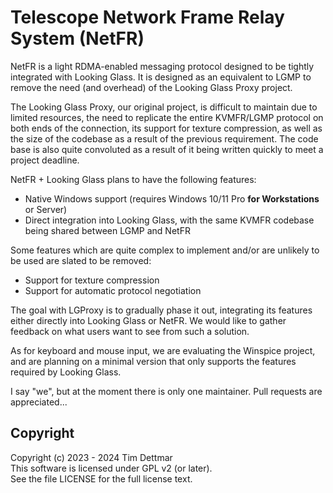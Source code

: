 # Telescope Network Frame Relay System (NetFR)

NetFR is a light RDMA-enabled messaging protocol designed to be tightly
integrated with Looking Glass. It is designed as an equivalent to LGMP to remove
the need (and overhead) of the Looking Glass Proxy project.

The Looking Glass Proxy, our original project, is difficult to maintain due to
limited resources, the need to replicate the entire KVMFR/LGMP protocol on both
ends of the connection, its support for texture compression, as well as the size
of the codebase as a result of the previous requirement. The code base is also
quite convoluted as a result of it being written quickly to meet a project
deadline.

NetFR + Looking Glass plans to have the following features:
- Native Windows support (requires Windows 10/11 Pro **for Workstations** or
  Server)
- Direct integration into Looking Glass, with the same KVMFR codebase being
  shared between LGMP and NetFR

Some features which are quite complex to implement and/or are unlikely to be
used are slated to be removed:
- Support for texture compression
- Support for automatic protocol negotiation

The goal with LGProxy is to gradually phase it out, integrating its features
either directly into Looking Glass or NetFR. We would like to gather feedback on
what users want to see from such a solution.

As for keyboard and mouse input, we are evaluating the Winspice project, and are
planning on a minimal version that only supports the features required by
Looking Glass.

I say "we", but at the moment there is only one maintainer. Pull requests are
appreciated...

## Copyright

Copyright (c) 2023 - 2024 Tim Dettmar  
This software is licensed under GPL v2 (or later).  
See the file LICENSE for the full license text.